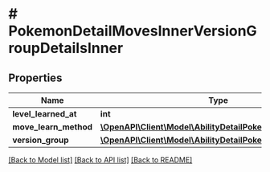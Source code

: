 # # PokemonDetailMovesInnerVersionGroupDetailsInner

## Properties

Name | Type | Description | Notes
------------ | ------------- | ------------- | -------------
**level_learned_at** | **int** |  |
**move_learn_method** | [**\OpenAPI\Client\Model\AbilityDetailPokemonInnerPokemon**](AbilityDetailPokemonInnerPokemon.md) |  |
**version_group** | [**\OpenAPI\Client\Model\AbilityDetailPokemonInnerPokemon**](AbilityDetailPokemonInnerPokemon.md) |  |

[[Back to Model list]](../../README.md#models) [[Back to API list]](../../README.md#endpoints) [[Back to README]](../../README.md)
